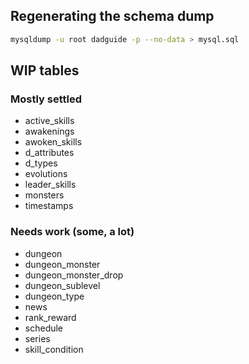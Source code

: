 ## Regenerating the schema dump

```bash
mysqldump -u root dadguide -p --no-data > mysql.sql
```

## WIP tables

### Mostly settled

* active_skills
* awakenings
* awoken_skills
* d_attributes
* d_types
* evolutions
* leader_skills
* monsters
* timestamps

### Needs work (some, a lot)

* dungeon
* dungeon_monster
* dungeon_monster_drop
* dungeon_sublevel
* dungeon_type
* news
* rank_reward
* schedule
* series
* skill_condition
